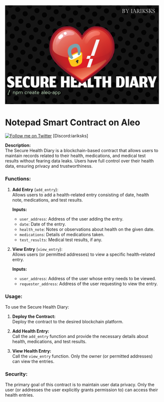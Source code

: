 ![alt text](imgs/Secure_health_diary.png "quiz")

# Notepad Smart Contract on Aleo
[![Follow me on Twitter](https://img.shields.io/badge/Twitter-%231DA1F2.svg?style=for-the-badge&logo=Twitter&logoColor=white)](https://twitter.com/tjXg11epgcOqcMg)
[Discord:iariksks]

**Description:**  
The Secure Health Diary is a blockchain-based contract that allows users to maintain records related to their health, medications, and medical test results without fearing data leaks. Users have full control over their health data, ensuring privacy and trustworthiness.

### Functions:

1. **Add Entry** (`add_entry`):  
   Allows users to add a health-related entry consisting of date, health note, medications, and test results. 
   
   **Inputs:**  
   - `user_address`: Address of the user adding the entry.
   - `date`: Date of the entry.
   - `health_note`: Notes or observations about health on the given date.
   - `medications`: Details of medications taken.
   - `test_results`: Medical test results, if any.

2. **View Entry** (`view_entry`):  
   Allows users (or permitted addresses) to view a specific health-related entry.
   
   **Inputs:**  
   - `user_address`: Address of the user whose entry needs to be viewed.
   - `requester_address`: Address of the user requesting to view the entry.

### Usage:

To use the Secure Health Diary:

1. **Deploy the Contract:**  
   Deploy the contract to the desired blockchain platform.

2. **Add Health Entry:**  
   Call the `add_entry` function and provide the necessary details about health, medications, and test results.

3. **View Health Entry:**  
   Call the `view_entry` function. Only the owner (or permitted addresses) can view the entries.

### Security:

The primary goal of this contract is to maintain user data privacy. Only the user (or addresses the user explicitly grants permission to) can access their health entries.
